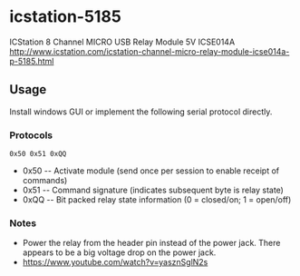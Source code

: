 # icstation-5185
ICStation 8 Channel MICRO USB Relay Module 5V ICSE014A
http://www.icstation.com/icstation-channel-micro-relay-module-icse014a-p-5185.html

## Usage

Install windows GUI or implement the following serial protocol directly.

### Protocols

```0x50 0x51 0xQQ```

* 0x50 -- Activate module (send once per session to enable receipt of commands)
* 0x51 -- Command signature (indicates subsequent byte is relay state)
* 0xQQ -- Bit packed relay state information (0 = closed/on; 1 = open/off)

### Notes

* Power the relay from the header pin instead of the power jack. There appears to be a big voltage drop on the power jack.
* https://www.youtube.com/watch?v=yasznSglN2s
